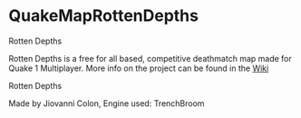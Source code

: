 # QuakeMapRottenDepths

Rotten Depths

Rotten Depths is a free for all based, competitive deathmatch map made for Quake 1 Multiplayer. More info on the project can be found in the [Wiki](https://github.com/Jiocolon313/QuakeMapRottingDepths/wiki)

Rotten Depths 

Made by Jiovanni Colon, Engine used: TrenchBroom
